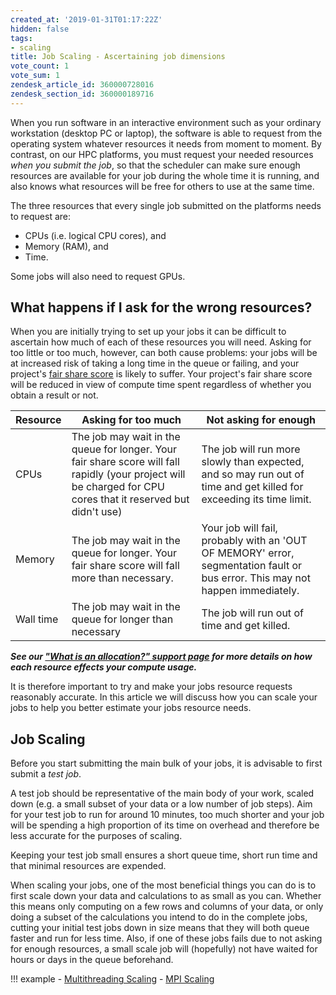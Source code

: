 ```yaml
---
created_at: '2019-01-31T01:17:22Z'
hidden: false
tags:
- scaling
title: Job Scaling - Ascertaining job dimensions
vote_count: 1
vote_sum: 1
zendesk_article_id: 360000728016
zendesk_section_id: 360000189716
---
```


When you run software in an interactive environment such as your
ordinary workstation (desktop PC or laptop), the software is able to
request from the operating system whatever resources it needs from
moment to moment. By contrast, on our HPC platforms, you must request
your needed resources *when you submit the job*, so that the scheduler
can make sure enough resources are available for your job during the
whole time it is running, and also knows what resources will be free for
others to use at the same time.

The three resources that every single job submitted on the platforms
needs to request are:

- CPUs (i.e. logical CPU cores), and
- Memory (RAM), and
- Time.

Some jobs will also need to request GPUs.

## What happens if I ask for the wrong resources?

When you are initially trying to set up your jobs it can be difficult to
ascertain how much of each of these resources you will need. Asking for
too little or too much, however, can both cause problems: your jobs will
be at increased risk of taking a long time in the queue or failing, and
your project's [fair share score](../../Scientific_Computing/Running_Jobs_on_Maui_and_Mahuika/Fair_Share.md)
is likely to suffer. Your project's fair share score will be reduced in
view of compute time spent regardless of whether you obtain a result or
not.

| Resource | Asking for too much | Not asking for enough |
|---|---|---|
| CPUs | The job may wait in the queue for longer. Your fair share score will fall rapidly (your project will be charged for CPU cores that it reserved but didn't use) | The job will run more slowly than expected, and so may run out of time and get killed for exceeding its time limit. |
| Memory | The job may wait in the queue for longer. Your fair share score will fall more than necessary. | Your job will fail, probably with an 'OUT OF MEMORY' error, segmentation fault or bus error. This may not happen immediately. |
| Wall time | The job may wait in the queue for longer than necessary | The job will run out of time and get killed. |

***See our ["What is an allocation?" support page](../../Getting_Started/Accounts-Projects_and_Allocations/What_is_an_allocation.md) for more details on how each resource effects your compute usage.***

It is therefore important to try and make your jobs resource requests
reasonably accurate. In this article we will discuss how you can scale
your jobs to help you better estimate your jobs resource needs.

## Job Scaling

Before you start submitting the main bulk of your jobs, it is advisable
to first submit a *test job*.

A test job should be representative of the main body of your work,
scaled down (e.g. a small subset of your data or a low number of job
steps). Aim for your test job to run for around 10 minutes, too much
shorter and your job will be spending a high proportion of its time on
overhead and therefore be less accurate for the purposes of scaling.

Keeping your test job small ensures a short queue time, short run time
and that minimal resources are expended.

When scaling your jobs, one of the most beneficial things you can do is
to first scale down your data and calculations to as small as you can.
Whether this means only computing on a few rows and columns of your
data, or only doing a subset of the calculations you intend to do in the
complete jobs, cutting your initial test jobs down in size means that
they will both queue faster and run for less time. Also, if one of these
jobs fails due to not asking for enough resources, a small scale job
will (hopefully) not have waited for hours or days in the queue
beforehand.

!!! example
     - [Multithreading Scaling](../../Getting_Started/Next_Steps/Multithreading_Scaling_Example.md)
     - [MPI Scaling](../../Getting_Started/Next_Steps/MPI_Scaling_Example.md)
